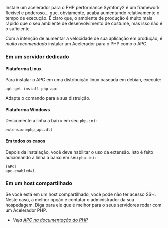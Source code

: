 Instale um acelerador para o PHP
performance
Symfony2 é um framework flexível e poderoso... que, obviamente, acaba aumentando relativamente o tempo de execução. É claro que, o ambiente de produção é muito mais rápido que o seu ambiente de desenvolvimento de costume, mas isso não é o suficiente.

Com a intenção de aumentar a velocidade de sua aplicação em produção, é _muito recomendado_ instalar um Acelerador para o PHP como o APC.

### Em um servidor dedicado

#### Plataforma Linux
Para instalar o APC em uma distribuição linux baseada em debian, execute:

    apt-get install php-apc

Adapte o comando para a sua distruição.

#### Plataforma Windows
Descomente a linha a baixo em seu `php.ini`:

    extension=php_apc.dll

#### Em todos os casos
Depois da instalação, você deve habilitar o uso da extensão. Isto é feito adicionando a linha a baixo em seu `php.ini`:

    [APC]
    apc.enabled=1

### Em um host compartilhado
Se você está em um host compartilhado, você pode não ter acesso SSH. Neste caso, a melhor opção é contatar o administrador da sua hospedagem. Diga para ele que é melhor para o seus servidores rodar com um Acelerador PHP.

* _Veja [APC na documentação do PHP](http://php.net/manual/en/book.apc.php)_